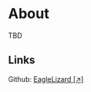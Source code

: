 
# About

TBD

## Links

Github: <a href="https://github.com/EagleLizard" target="_blank">EagleLizard [↗]</a>

